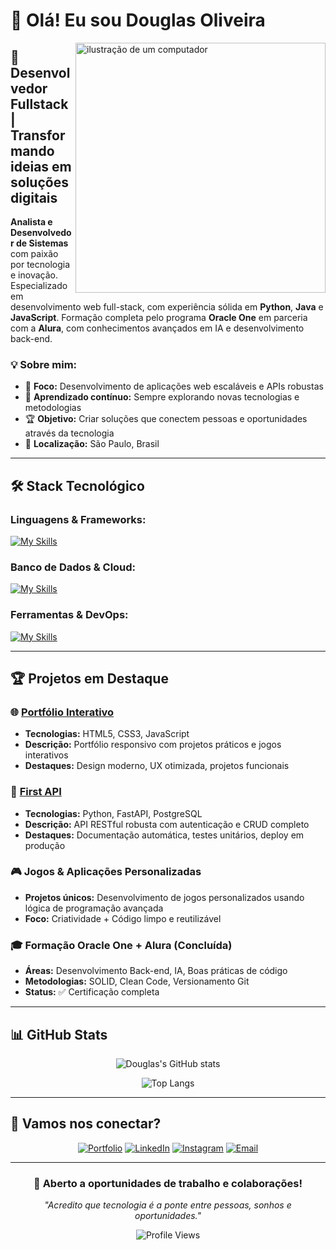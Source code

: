 # 👋 Olá! Eu sou Douglas Oliveira

<img src="https://raw.githubusercontent.com/MicaelliMedeiros/micaellimedeiros/master/image/computer-illustration.png" alt="ilustração de um computador" min-width="400px" max-width="400px" width="400px" align="right">

## 🚀 Desenvolvedor Fullstack | Transformando ideias em soluções digitais

**Analista e Desenvolvedor de Sistemas** com paixão por tecnologia e inovação. Especializado em desenvolvimento web full-stack, com experiência sólida em **Python**, **Java** e **JavaScript**. Formação completa pelo programa **Oracle One** em parceria com a **Alura**, com conhecimentos avançados em IA e desenvolvimento back-end.

### 💡 **Sobre mim:**

- 🎯 **Foco:** Desenvolvimento de aplicações web escaláveis e APIs robustas
- 🌱 **Aprendizado contínuo:** Sempre explorando novas tecnologias e metodologias
- 🏆 **Objetivo:** Criar soluções que conectem pessoas e oportunidades através da tecnologia
- 📍 **Localização:** São Paulo, Brasil

---

## 🛠️ **Stack Tecnológico**

### **Linguagens & Frameworks:**

[![My Skills](https://skillicons.dev/icons?i=python,java,javascript,typescript,spring,django,html,css)](https://skillicons.dev)

### **Banco de Dados & Cloud:**

[![My Skills](https://skillicons.dev/icons?i=postgresql,mongodb,mysql,aws)](https://skillicons.dev)

### **Ferramentas & DevOps:**

[![My Skills](https://skillicons.dev/icons?i=git,github,vscode,idea,pycharm,docker,linux)](https://skillicons.dev)

---

## 🏆 **Projetos em Destaque**

### 🌐 **[Portfólio Interativo](https://portfolio-sage-sigma-63.vercel.app/)**

- **Tecnologias:** HTML5, CSS3, JavaScript
- **Descrição:** Portfólio responsivo com projetos práticos e jogos interativos
- **Destaques:** Design moderno, UX otimizada, projetos funcionais

### 🚀 **[First API](https://github.com/notdougz/first-api)**

- **Tecnologias:** Python, FastAPI, PostgreSQL
- **Descrição:** API RESTful robusta com autenticação e CRUD completo
- **Destaques:** Documentação automática, testes unitários, deploy em produção

### 🎮 **Jogos & Aplicações Personalizadas**

- **Projetos únicos:** Desenvolvimento de jogos personalizados usando lógica de programação avançada
- **Foco:** Criatividade + Código limpo e reutilizável

### 🎓 **Formação Oracle One + Alura (Concluída)**

- **Áreas:** Desenvolvimento Back-end, IA, Boas práticas de código
- **Metodologias:** SOLID, Clean Code, Versionamento Git
- **Status:** ✅ Certificação completa

---

## 📊 **GitHub Stats**

<div align="center">
  
![Douglas's GitHub stats](https://github-readme-stats.vercel.app/api?username=notdougz&show_icons=true&theme=radical)

![Top Langs](https://github-readme-stats.vercel.app/api/top-langs/?username=notdougz&layout=compact&theme=radical)

</div>

---

## 🤝 **Vamos nos conectar?**

<div align="center">

[![Portfolio](https://img.shields.io/badge/Portfolio-FF5722?style=for-the-badge&logo=todoist&logoColor=white)](https://portfolio-sage-sigma-63.vercel.app/)
[![LinkedIn](https://img.shields.io/badge/LinkedIn-0077B5?style=for-the-badge&logo=linkedin&logoColor=white)](https://www.linkedin.com/in/douglas-oliveira-627088188/)
[![Instagram](https://img.shields.io/badge/Instagram-E4405F?style=for-the-badge&logo=instagram&logoColor=white)](https://www.instagram.com/d.oliveira._)
[![Email](https://img.shields.io/badge/Email-D14836?style=for-the-badge&logo=gmail&logoColor=white)](mailto:doug.dev@hotmail.com)

</div>

---

<div align="center">
  
### 💼 **Aberto a oportunidades de trabalho e colaborações!**
*"Acredito que tecnologia é a ponte entre pessoas, sonhos e oportunidades."*

![Profile Views](https://komarev.com/ghpvc/?username=notdougz&color=brightgreen)

</div>
